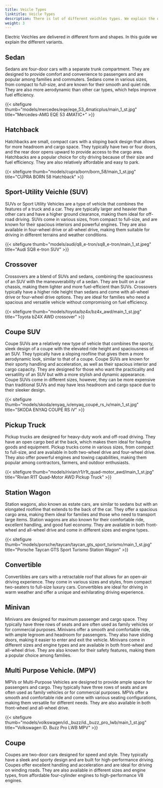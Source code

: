 ```yaml
---
title: Veicle Types
linktitle: Veicle Types
description: There is lot of different veichles types. We explain the difference.
weight: 3
---
```

<!-- markdownlint-disable MD033 -->

Electric Veichles are delivered in different form and shapes. In this guide we explain the different variants. 

## Sedan

Sedans are four-door cars with a separate trunk compartment. They are designed to provide comfort and convenience to passengers and are popular among families and commuters. Sedans come in various sizes, from compact to full-size, and are known for their smooth and quiet ride. They are also more aerodynamic than other car types, which helps improve fuel efficiency.

{{< sitefigure thumb="models/mercedes/eqe/eqe_53_4maticplus/main_1_st.jpg" title="Mercedes-AMG EQE 53 4MATIC+" >}}

## Hatchback

Hatchbacks are small, compact cars with a sloping back design that allows for more headroom and cargo space. They typically have two or four doors, and the rear door opens upward to provide access to the cargo area. Hatchbacks are a popular choice for city driving because of their size and fuel efficiency. They are also relatively affordable and easy to park.

{{< sitefigure thumb="models/cupra/born/born_58/main_1_st.jpg" title="CUPRA BORN 58 Hatchback" >}}

## Sport-Utility Veichle (SUV)

SUVs or Sport Utility Vehicles are a type of vehicle that combines the features of a truck and a car. They are typically larger and heavier than other cars and have a higher ground clearance, making them ideal for off-road driving. SUVs come in various sizes, from compact to full-size, and are known for their spacious interiors and powerful engines. They are also available in four-wheel drive or all-wheel drive, making them suitable for driving in different terrains and weather conditions.

{{< sitefigure thumb="models/audi/q8_e-tron/sq8_e-tron/main_1_st.jpeg" title="Audi SQ8 e-tron SUV" >}}

## Crossover

Crossovers are a blend of SUVs and sedans, combining the spaciousness of an SUV with the maneuverability of a sedan. They are built on a car chassis, making them lighter and more fuel-efficient than SUVs. Crossovers typically have a higher ride height than sedans and come with all-wheel drive or four-wheel drive options. They are ideal for families who need a spacious and versatile vehicle without compromising on fuel efficiency.

{{< sitefigure thumb="models/toyota/bz4x/bz4x_awd/main_1_st.jpg" title="Toyota bZ4X AWD crossover" >}}

## Coupe SUV

Coupe SUVs are a relatively new type of vehicle that combines the sporty, sleek design of a coupe with the elevated ride height and spaciousness of an SUV. They typically have a sloping roofline that gives them a more aerodynamic look, similar to that of a coupe. Coupe SUVs are known for their sporty handling and acceleration, as well as their spacious interior and cargo capacity. They are designed for those who want the practicality and versatility of an SUV but with a more stylish and dynamic appearance. Coupe SUVs come in different sizes, however, they can be more expensive than traditional SUVs and may have less headroom and cargo space due to their sleeker design.

{{< sitefigure thumb="models/skoda/enyaq_iv/enyaq_coupé_rs_iv/main_1_st.jpg" title="SKODA ENYAQ COUPÉ RS iV" >}}

## Pickup Truck

Pickup trucks are designed for heavy-duty work and off-road driving. They have an open cargo bed at the back, which makes them ideal for hauling goods and equipment. Pickup trucks come in various sizes, from compact to full-size, and are available in both two-wheel drive and four-wheel drive. They also offer powerful engines and towing capabilities, making them popular among contractors, farmers, and outdoor enthusiasts.

{{< sitefigure thumb="models/rivian/r1/r1t_quad-motor_awd/main_1_st.jpg" title="Rivian R1T Quad-Motor AWD Pickup Truck" >}}


## Station Wagon

Station wagons, also known as estate cars, are similar to sedans but with an elongated roofline that extends to the back of the car. They offer a spacious cargo area, making them ideal for families and those who need to transport large items. Station wagons are also known for their comfortable ride, excellent handling, and good fuel economy. They are available in both front-wheel and all-wheel drive and come in different sizes and engine types.

{{< sitefigure thumb="models/porsche/taycan/taycan_gts_sport_turismo/main_1_st.jpg" title="Porsche Taycan GTS Sport Turismo Station Wagon" >}}

## Convertible

Convertibles are cars with a retractable roof that allows for an open-air driving experience. They come in various sizes and styles, from compact two-seaters to full-size luxury cars. Convertibles are ideal for driving in warm weather and offer a unique and exhilarating driving experience.

## Minivan

Minivans are designed for maximum passenger and cargo space. They typically have three rows of seats and are often used as family vehicles or for commercial purposes. Minivans offer a smooth and comfortable ride, with ample legroom and headroom for passengers. They also have sliding doors, making it easier to enter and exit the vehicle. Minivans come in different sizes and engine types and are available in both front-wheel and all-wheel drive. They are also known for their safety features, making them a popular choice among families.

## Multi Purpose Vehicle. (MPV)

MPVs or Multi-Purpose Vehicles are designed to provide ample space for passengers and cargo. They typically have three rows of seats and are often used as family vehicles or for commercial purposes. MPVs offer a smooth and comfortable ride and come with various seating configurations, making them versatile for different needs. They are also available in both front-wheel and all-wheel drive.

{{< sitefigure thumb="models/volkswagen/id._buzz/id._buzz_pro_lwb/main_1_st.jpg" title="Volkswagen ID. Buzz Pro LWB MPV" >}}

## Coupe

Coupes are two-door cars designed for speed and style. They typically have a sleek and sporty design and are built for high-performance driving. Coupes offer excellent handling and acceleration and are ideal for driving on winding roads. They are also available in different sizes and engine types, from affordable four-cylinder engines to high-performance V8 engines.